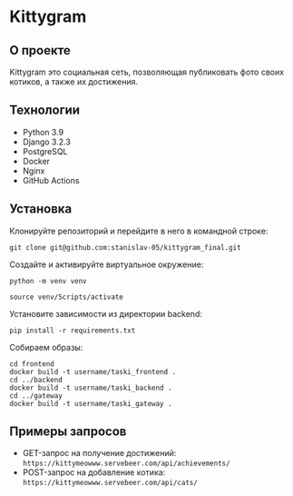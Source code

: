 #  Kittygram

## О проекте

Kittygram это социальная сеть, позволяющая публиковать фото своих котиков, а также их достижения.

## Технологии
- Python 3.9
- Django 3.2.3
- PostgreSQL
- Docker
- Nginx
- GitHub Actions

## Установка

Клонируйте репозиторий и перейдите в него в командной строке:
```
git clone git@github.com:stanislav-05/kittygram_final.git
```

Cоздайте и активируйте виртуальное окружение:
```
python -m venv venv
```
```
source venv/Scripts/activate
```
Установите зависимости из директории backend:

```
pip install -r requirements.txt
```
Собираем образы:
```
cd frontend
docker build -t username/taski_frontend .
cd ../backend
docker build -t username/taski_backend .
cd ../gateway
docker build -t username/taski_gateway .
```
## Примеры запросов

- GET-запрос на получение достижений: ```https://kittymeowww.servebeer.com/api/achievements/```
- POST-запрос на добавление котика: ```https://kittymeowww.servebeer.com/api/cats/```
